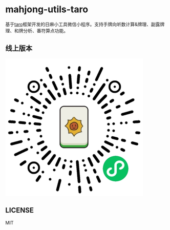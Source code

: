 mahjong-utils-taro
========

基于[taro](https://github.com/nervjs/taro)框架开发的日麻小工具微信小程序。支持手牌向听数计算&牌理、副露牌理、和牌分析、番符算点功能。

## 线上版本

![小程序码](weapp.jpg)

## LICENSE

MIT
